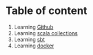 # Table of content

1. Learning [Github](github.md)
2. Learning [scala collections](scala_collection.md)
2. Learning [sbt](sbt.md)
2. Learning [docker](docker.md)